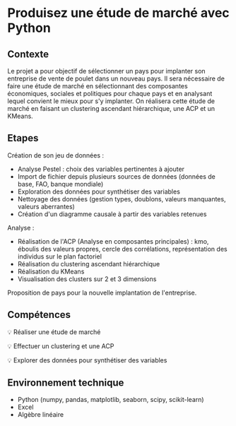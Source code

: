 # Produisez une étude de marché avec Python

## Contexte
Le projet a pour objectif de sélectionner un pays pour implanter son entreprise de vente de poulet dans un nouveau pays.
Il sera nécessaire de faire une étude de marché en sélectionnant des composantes économiques, sociales et politiques pour chaque pays et en analysant lequel convient le mieux pour s'y implanter.
On réalisera cette étude de marché en faisant un clustering ascendant hiérarchique, une ACP et un KMeans.

## Etapes

Création de son jeu de données :
- Analyse Pestel : choix des variables pertinentes à ajouter
- Import de fichier depuis plusieurs sources de données (données de base, FAO, banque mondiale)
- Exploration des données pour synthétiser des variables
- Nettoyage des données (gestion types, doublons, valeurs manquantes, valeurs aberrantes)
- Création d'un diagramme causale à partir des variables retenues

Analyse : 
- Réalisation de l'ACP (Analyse en composantes principales) : kmo, éboulis des valeurs propres, cercle des corrélations, représentation des individus sur le plan factoriel
- Réalisation du clustering ascendant hiérarchique
- Réalisation du KMeans
- Visualisation des clusters sur 2 et 3 dimensions

Proposition de pays pour la nouvelle implantation de l'entreprise.

## Compétences

:bulb: Réaliser une étude de marché

:bulb: Effectuer un clustering et une ACP

:bulb: Explorer des données pour synthétiser des variables

## Environnement technique
- Python (numpy, pandas, matplotlib, seaborn, scipy, scikit-learn)
- Excel
- Algèbre linéaire



